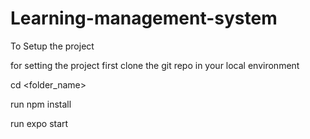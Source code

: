 # Learning-management-system
To Setup the project

for setting the project first clone the git repo in your local environment

cd <folder_name>

run  npm install

run expo start
